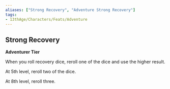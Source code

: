 ```yaml
---
aliases: ["Strong Recovery", "Adventure Strong Recovery"]
tags: 
- 13thAge/Characters/Feats/Adventure
---
```


## Strong Recovery

__Adventurer Tier__

When you roll recovery dice, reroll one of the dice and use the higher result. 

At 5th level, reroll two of the dice. 

At 8th level, reroll three.
